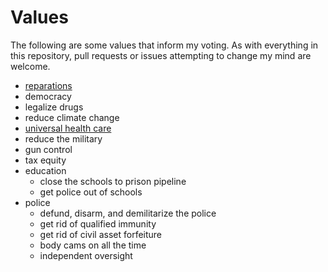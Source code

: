 # Values

The following are some values that inform my voting. As with everything in this repository, pull requests or issues attempting to change my mind are welcome.

- [reparations](reparations.md)
- democracy
- legalize drugs
- reduce climate change
- [universal health care](universal_health_care.md)
- reduce the military
- gun control
- tax equity
- education
    - close the schools to prison pipeline
    - get police out of schools
- police
    - defund, disarm, and demilitarize the police
    - get rid of qualified immunity
    - get rid of civil asset forfeiture
    - body cams on all the time
    - independent oversight
